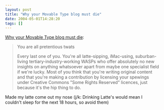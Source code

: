 ```yaml
---
layout: post
title: "Why your Movable Type blog must die"
date: 2004-05-01T14:28:20
tags: []
---
```


[Why your Movable Type blog must die][1]:

>   You are all pretentious twats
> 
> Every last one of you. You're all latte-sipping, iMac-using, suburban-living tertiary-industry-working WASPs who offer absolutely no new insights on anything whatsoever apart from maybe one specialist field if we're lucky. Most of you think that you're writing original content and that you're making a contribution by licensing your spewings under Creative Commons "Some Rights Reserved" licences, just because it's the hip thing to do.  

Made my latte come out my nose (j/k: Drinking Latte's would mean I couldn't sleep for the next 18 hours, so avoid them)

   [1]: http://www.kuro5hin.org/story/2004/2/2/171117/8823


